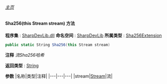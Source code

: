 ###### [主页](./Index.md "主页")
#### Sha256(this Stream stream) 方法
**程序集** : [SharpDevLib.dll](./SharpDevLib.assembly.md "SharpDevLib.dll")
**命名空间** : [SharpDevLib](./SharpDevLib.namespace.md "SharpDevLib")
**所属类型** : [Sha256Extension](./SharpDevLib.Sha256Extension.md "Sha256Extension")
``` csharp
public static String Sha256(this Stream stream)
```
**注释**
*流Sha256哈希*

**返回类型** : [String](https://learn.microsoft.com/en-us/dotnet/api/system.string "String")

**参数**
|名称|类型|注释|
|---|---|---|
|stream|[Stream](https://learn.microsoft.com/en-us/dotnet/api/system.io.stream "Stream")|流|

